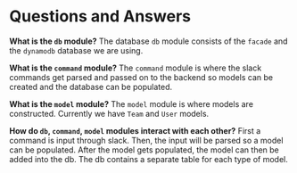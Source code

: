 # Questions and Answers

**What is the `db` module?**
The database `db` module consists of the `facade` and the `dynamodb` database
we are using.

**What is the `command` module?**
The `command` module is where the slack commands get parsed and passed on to the
backend so models can be created and the database can be populated.

**What is the `model` module?**
The `model` module is where models are constructed.
Currently we have `Team` and `User` models.

**How do `db`, `command`, `model` modules interact with each other?**
First a command is input through slack. Then, the input will be parsed so a
model can be populated. After the model gets populated, the model can then be
added into the db. The db contains a separate
table for each type of model.
